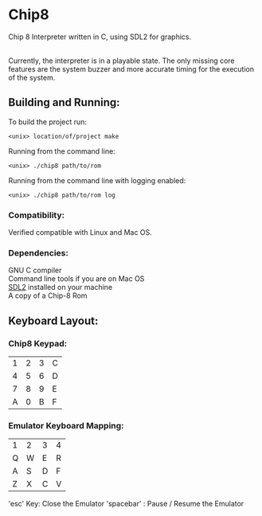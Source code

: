# Chip8
Chip 8 Interpreter written in C, using SDL2 for graphics.<br><br>

Currently, the interpreter is in a playable state. The only missing core features are the system buzzer and more accurate timing for the execution of the system.

## Building and Running:

To build the project run: <br>
```
<unix> location/of/project make
```
Running from the command line:<br>
```
<unix> ./chip8 path/to/rom
```
Running from the command line with logging enabled:<br>
```
<unix> ./chip8 path/to/rom log
```
### Compatibility:
Verified compatible with Linux and Mac OS.

### Dependencies:
GNU C compiler<br>
Command line tools if you are on Mac OS<br>
[SDL2](https://www.libsdl.org/download-2.0.php) installed on your machine<br>
A copy of a Chip-8 Rom<br>

## Keyboard Layout:

### Chip8 Keypad:
|   |   |   |   |
|---|---|---|---|
| 1 | 2 | 3 | C |
| 4 | 5 | 6 | D |
| 7 | 8 | 9 | E |
| A | 0 | B | F |

### Emulator Keyboard Mapping:
|   |   |   |   |
|---|---|---|---|
| 1 | 2 | 3 | 4 |
| Q | W | E | R |
| A | S | D | F |
| Z | X | C | V |

'esc' Key: Close the Emulator
'spacebar' : Pause / Resume the Emulator
